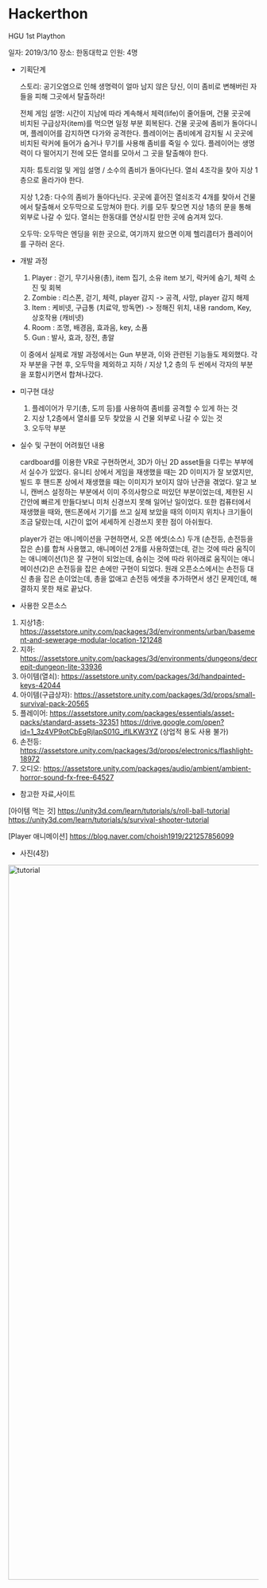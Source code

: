 # Hackerthon
HGU 1st Plaython

일자: 2019/3/10
장소: 한동대학교
인원: 4명

- 기획단계 
  
  스토리: 공기오염으로 인해 생명력이 얼마 남지 않은 당신, 이미 좀비로 변해버린 자들을 피해 그곳에서 탈출하라!
  
  전체 게임 설명: 시간이 지남에 따라 계속해서 체력(life)이 줄어들며, 건물 곳곳에 비치된 구급상자(item)를 먹으면 일정 부분 회복된다. 건물 곳곳에 좀비가 돌아다니며, 플레이어를 감지하면 다가와 공격한다. 플레이어는 좀비에게 감지될 시 곳곳에 비치된 락커에 들어가 숨거나 무기를 사용해 좀비를 죽일 수 있다. 플레이어는 생명력이 다 떨어지기 전에 모든 열쇠를 모아서 그 곳을 탈출해야 한다.
  
  지하: 튜토리얼 및 게임 설명 / 소수의 좀비가 돌아다닌다. 열쇠 4조각을 찾아 지상 1층으로 올라가야 한다.
  
  지상 1,2층: 다수의 좀비가 돌아다닌다. 곳곳에 흩어진 열쇠조각 4개를 찾아서 건물에서 탈출해서 오두막으로 도망쳐야 한다. 키를 모두 찾으면 지상 1층의 문을 통해 외부로 나갈 수 있다. 열쇠는 한동대를 연상시킬 만한 곳에 숨겨져 있다.
  
  오두막: 오두막은 엔딩을 위한 곳으로, 여기까지 왔으면 이제 헬리콥터가 플레이어를 구하러 온다.
        

- 개발 과정 
  
  1)	Player : 걷기, 무기사용(총), item 집기, 소유 item 보기, 락커에 숨기, 체력 소진 및 회복
  2)	Zombie : 리스폰, 걷기, 체력, player 감지 -> 공격, 사망, player 감지 해제
  3)	Item : 케비넷, 구급통 (치료약, 방독면) -> 정해진 위치, 내용 random, Key, 상호작용 (캐비넷)
  4)	Room : 조명, 배경음, 효과음, key, 소품
  5)	Gun : 발사, 효과, 장전, 총알

  이 중에서 실제로 개발 과정에서는 Gun 부분과, 이와 관련된 기능들도 제외했다.
  각자 부분을 구현 후, 오두막을 제외하고 지하 / 지상 1,2 층의 두 씬에서 각자의 부분을 포함시키면서 합쳐나갔다.


- 미구현 대상

  1)  플레이어가 무기(총, 도끼 등)를 사용하여 좀비를 공격할 수 있게 하는 것
  2)  지상 1,2층에서 열쇠를 모두 찾았을 시 건물 외부로 나갈 수 있는 것
  3)  오두막 부분
  
  
- 실수 및 구현이 어려웠던 내용

  cardboard를 이용한 VR로 구현하면서, 3D가 아닌 2D asset들을 다루는 부부에서 실수가 있었다. 유니티 상에서 게임을 재생했을 때는 2D 이미지가 잘 보였지만, 빌드 후 핸드폰 상에서 재생했을 때는 이미지가 보이지 않아 난관을 겪었다. 알고 보니, 캔버스 설정하는 부분에서 이미 주의사항으로 떠있던 부분이었는데, 제한된 시간안에 빠르게 만들다보니 미처 신경쓰지 못해 일어난 일이었다. 또한 컴퓨터에서 재생했을 때와, 핸드폰에서 기기를 쓰고 실제 보았을 때의 이미지 위치나 크기들이 조금 달랐는데, 시간이 없어 세세하게 신경쓰지 못한 점이 아쉬웠다. 
  
  player가 걷는 애니메이션을 구현하면서, 오픈 에셋(소스) 두개 (손전등, 손전등을 잡은 손)를 합쳐 사용했고, 애니메이션 2개를 사용하였는데, 걷는 것에 따라 움직이는 애니메이션(1)은 잘 구현이 되었는데, 숨쉬는 것에 따라 위아래로 움직이는 애니메이션(2)은 손전등을 잡은 손에만 구현이 되었다. 원래 오픈소스에서는 손전등 대신 총을 잡은 손이었는데, 총을 없애고 손전등 에셋을 추가하면서 생긴 문제인데, 해결하지 못한 채로 끝났다.
  
  
- 사용한 오픈소스 
1)	지상1층: https://assetstore.unity.com/packages/3d/environments/urban/basement-and-sewerage-modular-location-121248
2)	지하: https://assetstore.unity.com/packages/3d/environments/dungeons/decrepit-dungeon-lite-33936
3)	아이템(열쇠): https://assetstore.unity.com/packages/3d/handpainted-keys-42044
4)	아이템(구급상자): https://assetstore.unity.com/packages/3d/props/small-survival-pack-20565
5)  플레이어: https://assetstore.unity.com/packages/essentials/asset-packs/standard-assets-32351
            https://drive.google.com/open?id=1_3z4VP9otCbEgRjIapS01G_iflLKW3YZ (상업적 용도 사용 불가)
6)  손전등: https://assetstore.unity.com/packages/3d/props/electronics/flashlight-18972
7)  오디오: https://assetstore.unity.com/packages/audio/ambient/ambient-horror-sound-fx-free-64527


- 참고한 자료,사이트 

[아이템 먹는 것]
https://unity3d.com/learn/tutorials/s/roll-ball-tutorial 
https://unity3d.com/learn/tutorials/s/survival-shooter-tutorial

[Player 애니메이션]
https://blog.naver.com/choish1919/221257856099


- 사진(4장)
<img width="1435" alt="tutorial" src="https://user-images.githubusercontent.com/31753296/54083177-a163b400-4363-11e9-8693-ceb0536be4b6.png">
